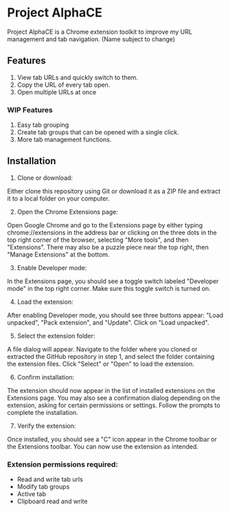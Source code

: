 # Project AlphaCE

Project AlphaCE is a Chrome extension toolkit to improve my URL management and tab navigation. (Name subject to change) 

## Features

1. View tab URLs and quickly switch to them.
2. Copy the URL of every tab open.
3. Open multiple URLs at once

### WIP Features

1. Easy tab grouping
2. Create tab groups that can be opened with a single click.
3. More tab management functions.

## Installation

1. Clone or download:

Either clone this repository using Git or download it as a ZIP file and extract it to a local folder on your computer.

2. Open the Chrome Extensions page:

Open Google Chrome and go to the Extensions page by either typing chrome://extensions in the address bar or clicking on the three dots in the top right corner of the browser, selecting "More tools", and then "Extensions". There may also be a puzzle piece near the top right, then "Manage Extensions" at the bottom.

3. Enable Developer mode:

In the Extensions page, you should see a toggle switch labeled "Developer mode" in the top right corner. Make sure this toggle switch is turned on.

4. Load the extension:

After enabling Developer mode, you should see three buttons appear: "Load unpacked", "Pack extension", and "Update". Click on "Load unpacked".

5. Select the extension folder:

A file dialog will appear. Navigate to the folder where you cloned or extracted the GitHub repository in step 1, and select the folder containing the extension files. Click "Select" or "Open" to load the extension.

6. Confirm installation:

The extension should now appear in the list of installed extensions on the Extensions page. You may also see a confirmation dialog depending on the extension, asking for certain permissions or settings. Follow the prompts to complete the installation.

7. Verify the extension:

Once installed, you should see a "C" icon appear in the Chrome toolbar or the Extensions toolbar. You can now use the extension as intended. 

### Extension permissions required:

- Read and write tab urls
- Modify tab groups
- Active tab
- Clipboard read and write
